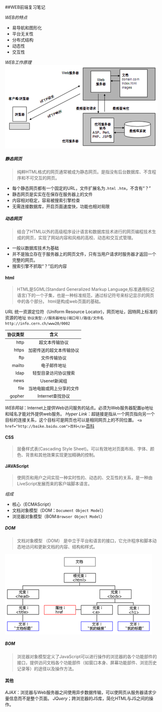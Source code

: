 ##WEB前端复习笔记

*WEB的特点*
* 易导航和图形化
* 平台无关性
* 分布式结构
* 动态性
* 交互性

*WEB工作原理*
![web工作原理](./1511230918281.png)
##### 静态网页
>纯粹HTML格式的网页通常被成为静态网页。是指没有后台数据库、不含程序和不可交互的网页。

* 每个静态网页都有一个固定的URL，文件扩展名为`.html` `.htm`，不含有“？”
* 静态网页是实实在在保存在服务器上的文件
* 内容相对稳定，容易被搜索引擎检查
* 无需连接数据库，开启页面速度快，功能也相对局限

##### 动态网页
> 结合了HTML以外的高级程序设计语言和数据库技术进行的网页编程技术生成的网页，实现了网站内容和风格的高校、动态和交互式管理。

* 一般以数据库技术为基础
* 并不是独立存在于服务器上的网页文件，只有当用户请求时服务器才返回一个完整的网页。
* 搜索引擎不抓取“？”后的内容
#### html
>HTML是SGML(Standard Generalized Markup Language,标准通用标记语言)下的一个子集，也是一种标准规范，通过标记符号来标记显示的网页中的各个部分。
>html是构成web页面的基础。

*URL*
统一资源定位符（Uniform Resource Locator)，网页地址，因特网上标准的资源的地址
`协议类型://服务器地址(端口号)/路径/文件名`
`http://info.cern.ch/www20/0002`

| 协议类型 | 含义|
|-----:| :------------:|
| http  |超文本传输协议|
|https|加密传送的超文本传输协议|
|ftp|文件传输协议|
|mailto|电子邮件地址|
|ldap|轻型目录访问协议搜索|
|news|Usenet新闻组|
|file|当地电脑或网上分享的文件|
|gopher|Internet查找协议|

*WEB网站*：Internet上提供Web访问服务的站点。必须为Web服务器配置ip地址和域名才能对外提供web服务。
*Hyper Link*：超链接是指从一个网页指向另一个目标的连接关系，这个目标可是网页也可以是相同网页上的不同位置。
`<a href="http://baike.baidu.com">百科</a>`<a href="http://baike.baidu.com">百科</a>

#### CSS
> 层叠样式表(Cascading Style Sheet)。可以有效地对页面布局、字体、颜色、背景和其他效果实现更加精确的控制。

#### JAVAScript
>使网页和用户之间实现一种实时性的、动态的、交互性的关系，是一种由LiveScript发展而来的客户端脚本语言。

*组成*
* 核心（ECMAScript）
* 文档对象模型（DOM：`Document Object Model`）
* 浏览器对象模型（BOM:`Browser Object Model`）
##### DOM

> 文档对象模型 （DOM） 是中立于平台和语言的接口，它允许程序和脚本动态地访问和更新文档的内容、结构和样式。

![Alt text](./1511240305928.png)

##### BOM
>浏览器对象模型定义了JavaScript可以进行操作的浏览器的各个功能部件的接口，提供访问文档各个功能部件（如窗口本身、屏幕功能部件、浏览历史记录等）的途径以及操作方法。

#### 其他
*AJAX*：浏览器与Web服务器之间使用异步数据传输，可以使网页从服务器请求少量信息而不是整个页面。
*JQuery*；跨浏览器的JS库，简化HTML与JS之间的操作。